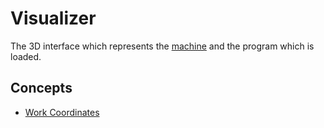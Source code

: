 # Visualizer

The 3D interface which represents the [machine](../../machines) and the program which is loaded.

## Concepts

- [Work Coordinates](work-coordinates.md)
